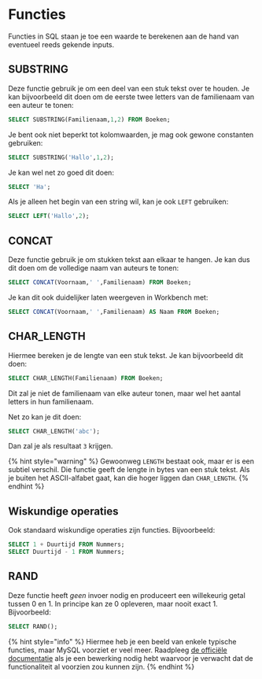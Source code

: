 # Functies
Functies in SQL staan je toe een waarde te berekenen aan de hand van eventueel reeds gekende inputs.

## SUBSTRING

Deze functie gebruik je om een deel van een stuk tekst over te houden. Je kan bijvoorbeeld dit doen om de eerste twee letters van de familienaam van een auteur te tonen:

```sql
SELECT SUBSTRING(Familienaam,1,2) FROM Boeken;
```

Je bent ook niet beperkt tot kolomwaarden, je mag ook gewone constanten gebruiken:

```sql
SELECT SUBSTRING('Hallo',1,2);
```

Je kan wel net zo goed dit doen:

```sql
SELECT 'Ha';
```

Als je alleen het begin van een string wil, kan je ook `LEFT` gebruiken:

```sql
SELECT LEFT('Hallo',2);
```

## CONCAT

Deze functie gebruik je om stukken tekst aan elkaar te hangen. Je kan dus dit doen om de volledige naam van auteurs te tonen:

```sql
SELECT CONCAT(Voornaam,' ',Familienaam) FROM Boeken;
```

Je kan dit ook duidelijker laten weergeven in Workbench met:

```sql
SELECT CONCAT(Voornaam,' ',Familienaam) AS Naam FROM Boeken;
```

## CHAR\_LENGTH

Hiermee bereken je de lengte van een stuk tekst. Je kan bijvoorbeeld dit doen:

```sql
SELECT CHAR_LENGTH(Familienaam) FROM Boeken;
```

Dit zal je niet de familienaam van elke auteur tonen, maar wel het aantal letters in hun familienaam.

Net zo kan je dit doen:

```sql
SELECT CHAR_LENGTH('abc');
```

Dan zal je als resultaat `3` krijgen.

{% hint style="warning" %}
Gewoonweg `LENGTH` bestaat ook, maar er is een subtiel verschil. Die functie geeft de lengte in bytes van een stuk tekst. Als je buiten het ASCII-alfabet gaat, kan die hoger liggen dan `CHAR_LENGTH`.
{% endhint %}

## Wiskundige operaties

Ook standaard wiskundige operaties zijn functies. Bijvoorbeeld:

```sql
SELECT 1 + Duurtijd FROM Nummers;
SELECT Duurtijd - 1 FROM Nummers;
```

## RAND

Deze functie heeft *geen* invoer nodig en produceert een willekeurig getal tussen 0 en 1. In principe kan ze 0 opleveren, maar nooit exact 1. Bijvoorbeeld:

```sql
SELECT RAND();
```

{% hint style="info" %}
Hiermee heb je een beeld van enkele typische functies, maar MySQL voorziet er veel meer. Raadpleeg [de officiële documentatie](https://dev.mysql.com/doc/refman/8.0/en/functions.html) als je een bewerking nodig hebt waarvoor je verwacht dat de functionaliteit al voorzien zou kunnen zijn.
{% endhint %}
